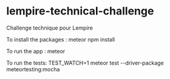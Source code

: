 # lempire-technical-challenge
Challenge technique pour Lempire




To install the packages :
meteor npm install

To run the app :
meteor

To run the tests:
TEST_WATCH=1 meteor test --driver-package meteortesting:mocha
